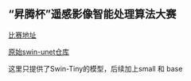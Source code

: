 ## “昇腾杯”遥感影像智能处理算法大赛



[比赛地址](http://rsipac.whu.edu.cn/index)

[原始swin-unet仓库](https://github.com/HuCaoFighting/Swin-Unet)

这里只提供了Swin-Tiny的模型，后续加上small 和 base